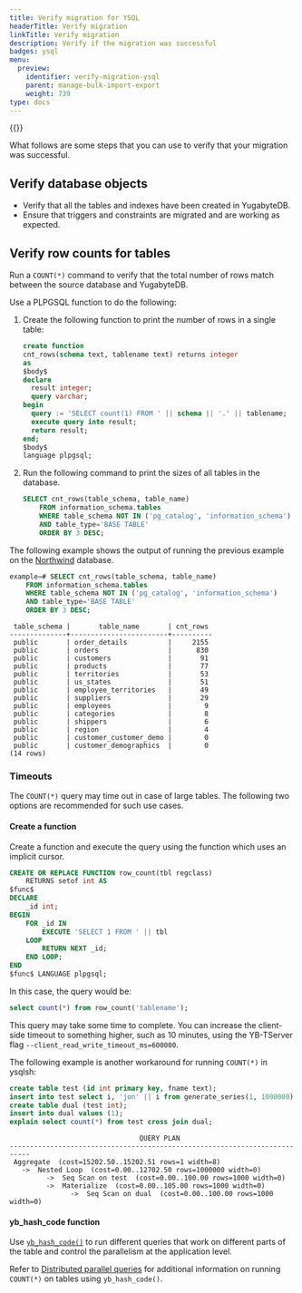 ```yaml
---
title: Verify migration for YSQL
headerTitle: Verify migration
linkTitle: Verify migration
description: Verify if the migration was successful
badges: ysql
menu:
  preview:
    identifier: verify-migration-ysql
    parent: manage-bulk-import-export
    weight: 739
type: docs
---
```


{{<api-tabs>}}

What follows are some steps that you can use to verify that your migration was successful.

## Verify database objects

- Verify that all the tables and indexes have been created in YugabyteDB.
- Ensure that triggers and constraints are migrated and are working as expected.

## Verify row counts for tables

Run a `COUNT(*)` command to verify that the total number of rows match between the source database and YugabyteDB.

Use a PLPGSQL function to do the following:

1. Create the following function to print the number of rows in a single table:

    ```sql
    create function
    cnt_rows(schema text, tablename text) returns integer
    as
    $body$
    declare
      result integer;
      query varchar;
    begin
      query := 'SELECT count(1) FROM ' || schema || '.' || tablename;
      execute query into result;
      return result;
    end;
    $body$
    language plpgsql;
    ```

1. Run the following command to print the sizes of all tables in the database.

    ```sql
    SELECT cnt_rows(table_schema, table_name)
        FROM information_schema.tables
        WHERE table_schema NOT IN ('pg_catalog', 'information_schema')
        AND table_type='BASE TABLE'
        ORDER BY 3 DESC;
    ```

The following example shows the output of running the previous example on the [Northwind](../../../sample-data/northwind/#about-the-northwind-sample-database) database.

```sql
example=# SELECT cnt_rows(table_schema, table_name)
    FROM information_schema.tables
    WHERE table_schema NOT IN ('pg_catalog', 'information_schema')
    AND table_type='BASE TABLE'
    ORDER BY 3 DESC;
```

```output
 table_schema |       table_name       | cnt_rows
--------------+------------------------+----------
 public       | order_details          |     2155
 public       | orders                 |      830
 public       | customers              |       91
 public       | products               |       77
 public       | territories            |       53
 public       | us_states              |       51
 public       | employee_territories   |       49
 public       | suppliers              |       29
 public       | employees              |        9
 public       | categories             |        8
 public       | shippers               |        6
 public       | region                 |        4
 public       | customer_customer_demo |        0
 public       | customer_demographics  |        0
(14 rows)
```

### Timeouts

The `COUNT(*)` query may time out in case of large tables. The following two options are recommended for such use cases.

#### Create a function

Create a function and execute the query using the function which uses an implicit cursor.

```sql
CREATE OR REPLACE FUNCTION row_count(tbl regclass)
    RETURNS setof int AS
$func$
DECLARE
    _id int;
BEGIN
    FOR _id IN
        EXECUTE 'SELECT 1 FROM ' || tbl
    LOOP
        RETURN NEXT _id;
    END LOOP;
END
$func$ LANGUAGE plpgsql;
```

In this case, the query would be:

```sql
select count(*) from row_count('tablename');
```

This query may take some time to complete. You can increase the client-side timeout to something higher, such as 10 minutes, using the YB-TServer flag `--client_read_write_timeout_ms=600000`.

The following example is another workaround for running `COUNT(*)` in ysqlsh:

```sql
create table test (id int primary key, fname text);
insert into test select i, 'jon' || i from generate_series(1, 1000000) as i;
create table dual (test int);
insert into dual values (1);
explain select count(*) from test cross join dual;
```

```output
                                QUERY PLAN
---------------------------------------------------------------------------
 Aggregate  (cost=15202.50..15202.51 rows=1 width=8)
   ->  Nested Loop  (cost=0.00..12702.50 rows=1000000 width=0)
         ->  Seq Scan on test  (cost=0.00..100.00 rows=1000 width=0)
         ->  Materialize  (cost=0.00..105.00 rows=1000 width=0)
               ->  Seq Scan on dual  (cost=0.00..100.00 rows=1000 width=0)
```

#### yb_hash_code function

Use [`yb_hash_code()`](../../../api/ysql/exprs/func_yb_hash_code/) to run different queries that work on different parts of the table and control the parallelism at the application level.

Refer to [Distributed parallel queries](../../../api/ysql/exprs/func_yb_hash_code/#distributed-parallel-queries) for additional information on running `COUNT(*)` on tables using `yb_hash_code()`.
